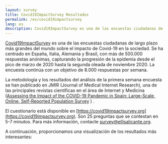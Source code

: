 ```yaml
---
layout: survey
title: Covid19ImpactSurvey Resultados
permalink: /es/covid19impactsurvey
lang: es
description: Covid19ImpactSurvey es una de las encuestas ciudadanas de largo plazo más grandes del mundo sobre el impacto de Covid-19 en la sociedad.
---
```


[Covid19ImpactSurvey](https://covid19impactsurvey.org) es una de las encuestas ciudadanas de largo plazo más grandes del mundo sobre el impacto de Covid-19 en la sociedad. Se ha centrado en España, Italia, Alemania y Brasil, con más de 500.000 respuestas anónimas, capturando la progresión de la epidemia desde el pico de marzo de 2020 hasta la segunda oleada de noviembre 2020. La encuesta continúa con un objetivo de 8.000 respuestas por semana.

La metodología y los resultados del análisis de la primera semana encuesta se han publicado en JMIR (Journal of Medical Internet Research), una de las principales revistas científicas en el área de Internet y Medicina  ([Assessing the Impact of the COVID-19 Pandemic in Spain: Large-Scale, Online, Self-Reported Population Survey](https://www.jmir.org/2020/9/e21319/) ) . 

El cuestionario está disponible en [https://covid19impactsurvey.org](https://covid19impactsurvey.org). Son 25 preguntas que se contestan en 5-7 minutos. Para más información, contacte [survey@ellisalicante.org](mailto:survey@ellisalicante.org).

A continuación, proporcionamos una visualización de los resultados más interesantes: